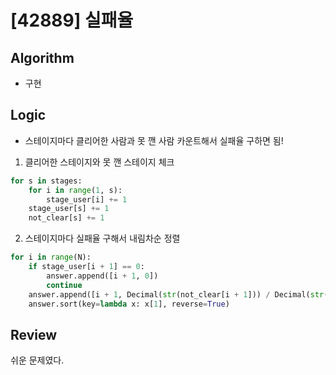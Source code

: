 # [42889] 실패율
## Algorithm
- 구현
## Logic
- 스테이지마다 클리어한 사람과 못 깬 사람 카운트해서 실패율 구하면 됨!
1. 클리어한 스테이지와 못 깬 스테이지 체크
```python
for s in stages:
    for i in range(1, s):
        stage_user[i] += 1
    stage_user[s] += 1
    not_clear[s] += 1
```
2. 스테이지마다 실패율 구해서 내림차순 정렬
```python
for i in range(N):
    if stage_user[i + 1] == 0:
        answer.append([i + 1, 0])
        continue
    answer.append([i + 1, Decimal(str(not_clear[i + 1])) / Decimal(str(stage_user[i + 1]))])
    answer.sort(key=lambda x: x[1], reverse=True)
```

## Review
쉬운 문제였다.
